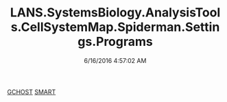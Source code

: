 ﻿---
title: LANS.SystemsBiology.AnalysisTools.CellSystemMap.Spiderman.Settings.Programs
date: 6/16/2016 4:57:02 AM
---

[GCHOST](T-LANS.SystemsBiology.AnalysisTools.CellSystemMap.Spiderman.Settings.Programs.GCHOST.html)
[SMART](T-LANS.SystemsBiology.AnalysisTools.CellSystemMap.Spiderman.Settings.Programs.SMART.html)
